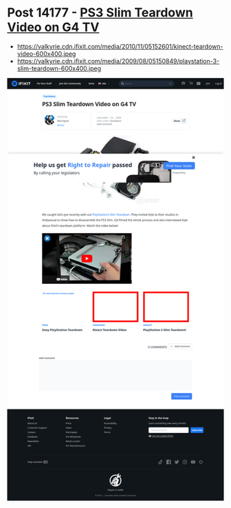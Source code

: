 # Post 14177 - [PS3 Slim Teardown Video on G4 TV](https://www.ifixit.com/News/14177/ps3-slim-teardown-video-on-g4-tv)

- https://valkyrie.cdn.ifixit.com/media/2010/11/05152601/kinect-teardown-video-600x400.jpeg
- https://valkyrie.cdn.ifixit.com/media/2009/08/05150849/playstation-3-slim-teardown-600x400.jpeg

![screencap](screenshots/df412f09-eafa-4d30-8e9e-9fe88126fd50.png)
